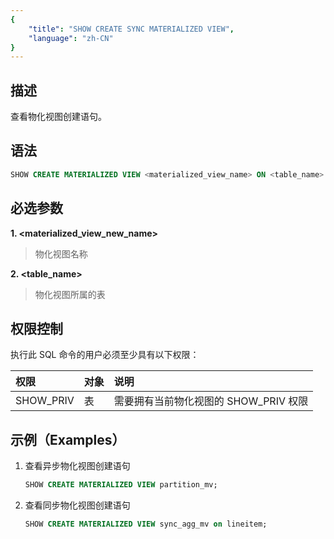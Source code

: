 ```yaml
---
{
    "title": "SHOW CREATE SYNC MATERIALIZED VIEW",
    "language": "zh-CN"
}
---
```


<!--
Licensed to the Apache Software Foundation (ASF) under one
or more contributor license agreements.  See the NOTICE file
distributed with this work for additional information
regarding copyright ownership.  The ASF licenses this file
to you under the Apache License, Version 2.0 (the
"License"); you may not use this file except in compliance
with the License.  You may obtain a copy of the License at

  http://www.apache.org/licenses/LICENSE-2.0

Unless required by applicable law or agreed to in writing,
software distributed under the License is distributed on an
"AS IS" BASIS, WITHOUT WARRANTIES OR CONDITIONS OF ANY
KIND, either express or implied.  See the License for the
specific language governing permissions and limitations
under the License.
-->



## 描述

查看物化视图创建语句。

## 语法

```sql
SHOW CREATE MATERIALIZED VIEW <materialized_view_name> ON <table_name>
```

## 必选参数

**1. <materialized_view_new_name>**

> 物化视图名称

**2. <table_name>**

> 物化视图所属的表

## 权限控制

执行此 SQL 命令的用户必须至少具有以下权限：

| 权限 | 对象  | 说明                          |
| :---------------- | :------------- | :------------------------------------ |
| SHOW_PRIV         | 表     | 需要拥有当前物化视图的 SHOW_PRIV 权限 |

## 示例（Examples）

1. 查看异步物化视图创建语句

    ```sql
    SHOW CREATE MATERIALIZED VIEW partition_mv;
    ```

2. 查看同步物化视图创建语句

    ```sql
    SHOW CREATE MATERIALIZED VIEW sync_agg_mv on lineitem;
    ```